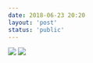 ```yaml
---
date: 2018-06-23 20:20
layout: 'post'
status: 'public'
---
```




![](https://cdn.pixabay.com/photo/2020/09/25/03/00/place-5600368_1280.jpg)
![](https://pixabay.com/zh/photos/place-hangzhou-picture-5600370/)